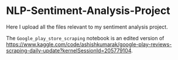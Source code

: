 # NLP-Sentiment-Analysis-Project
Here I upload all the files relevant to my sentiment analysis project.

The `Google_play_store_scraping` notebook is an edited version of https://www.kaggle.com/code/ashishkumarak/google-play-reviews-scraping-daily-update?kernelSessionId=205779104.
